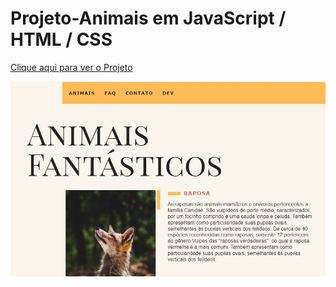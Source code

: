 # Projeto-Animais em JavaScript / HTML / CSS

<a href="https://jeanpaulinossp.github.io/Projetos-Animais/">Clique aqui para ver o Projeto</a>

<img src="/img/img.jpg">
